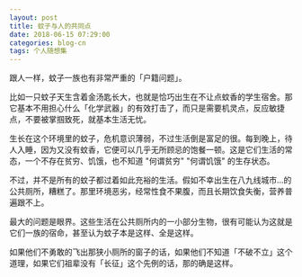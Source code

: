 ```yaml
---
layout: post
title: 蚊子与人的共同点
date: 2018-06-15 07:29:00
categories: blog-cn
tags: 个人随想集
--- 
```


跟人一样，蚊子一族也有非常严重的「户籍问题」。

比如一只蚊子天生含着金汤匙长大，也就是恰巧出生在不让点蚊香的学生宿舍。那它基本不用担心什么「化学武器」的有效打击了，而只是需要机灵点，反应敏捷点，不要被掌掴致死，就基本生活无忧。

生长在这个环境里的蚊子，危机意识薄弱，不过生活倒是富足的很。每到晚上，待人入睡，因为又没有蚊香，它便可以几乎无所顾忌的饱餐一顿。这是它们生活的常态，一个不存在贫穷、饥饿，也不知道 "何谓贫穷" "何谓饥饿" 的生存状态。

不过，并不是所有的蚊子都过着如此充裕的生活。假如不幸出生在八九线城市...的公共厕所，糟糕了。那里环境恶劣，经常性食不果腹，而且长期饮食失衡，营养普遍跟不上。

最大的问题是眼界。这些生活在公共厕所内的一小部分生物，很有可能认为这就是它们一族的宿命，甚至认为蚊子本是这样、全是这样。

如果他们不勇敢的飞出那狭小厕所的窗子的话，如果他们不知道「不破不立」这个道理，如果它们祖辈没有「长征」这个先例的话，那的确是这样。
